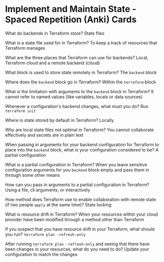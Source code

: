 # Implement and Maintain State - Spaced Repetition (Anki) Cards

What do backends in Terraform store? State files

What is a state file used for in Terraform? To keep a track of resources that Terraform manages

What are the three places that Terraform can use for backends? Local, Terraform cloud and a remote backend (cloud)

What block is used to store state remotely in Terraform? The `backend` block

Where does the `backend` block go in Terraform? Within the `terraform` block

What is the limitation with arguments to the `backend` block in Terraform? It cannot refer to named values (like variables, locals or data sources)

Whenever a configuration's backend changes, what must you do? Run `terraform init`

Where is state stored by default in Terraform? Locally

Why are local state files not optimal in Terraform? You cannot collaborate effectively and secrets are in plain text

When passing in arguments for your backend configuration for Terraform to place into the `backend` block, what is your configuration considered to be? A partial configuration

What is a partial configuration in Terraform? When you leave sensitive configuration arguments for you `backend` block empty and pass them in through some other means

How can you pass in arguments to a partial configuration in Terraform? Using a file, cli arguments, or interactively

How method does Terraform use to enable collaboration with remote state (if two people `apply` at the same time)? State locking 

What is resource drift in Terraform? When your resources within your cloud provider have been modified through a method other than Terraform

If you suspect that you have resource drift in your Terraform, what should you run? `terraform plan -refresh-only`

After running `terraform plan -refresh-only` and seeing that there have been changes in your resources, what do you need to do? Update your configuration to match the changes
